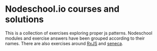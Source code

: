 # Nodeschool.io courses and solutions

This is a collection of exercises exploring proper js patterns.  Nodeschool modules and exercise answers have been grouped according to their names.  There are also exercises around [RxJS][rxjs] and [seneca][seneca].

[rxjs]: https://github.com/ReactiveX/rxjs
[seneca]: http://senecajs.org
